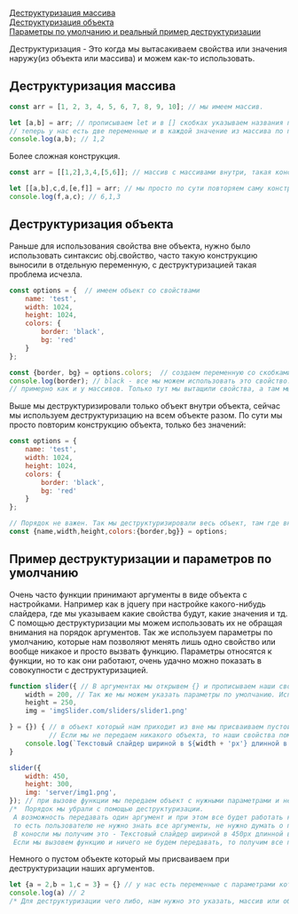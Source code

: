 [Деструктуризация массива](#arr)<br>
[Деструктуризация объекта](#object)<br>
[Параметры по умолчанию и реальный пример деструктуризации](#primer)<br>


Деструктуризация - Это когда мы вытасакиваем свойства или значения наружу(из объекта или массива) и можем как-то использовать.
## <a name ='arr'> Деструктуризация массива </a> ##
```javaScript
const arr = [1, 2, 3, 4, 5, 6, 7, 8, 9, 10]; // мы имеем массив.

let [a,b] = arr; // прописываем let и в [] скобках указываем названия переменных, далее оператор присваивания и массив который мы деструктуризируем
// теперь у нас есть две переменные и в каждой значение из массива по порядку.
console.log(a,b); // 1,2
```
Более сложная конструкция.
```javaScript
const arr = [[1,2],3,4,[5,6]]; // массив с массивами внутри, такая конструкция называется матрица.

let [[a,b],c,d,[e,f]] = arr; // мы просто по сути повторяем саму конструкцию с нужными переменными и все.
console.log(f,a,c); // 6,1,3
```
## <a name ='object'> Деструктуризация объекта </a> ##
Раньше для использования свойства вне объекта, нужно было использовать синтаксис obj.свойство, часто такую конструкцию выносили в отдельную переменную, с деструктуризацией такая проблема исчезла.
```javaScript
const options = {  // имеем объект со свойствами
    name: 'test',
    width: 1024,
    height: 1024,
    colors: {
        border: 'black',
        bg: 'red'
    }
};

const {border, bg} = options.colors;  // создаем переменную со скобками фигурными {}, после помещаем свойства, что хотим вытащить, а потом, откуда.
console.log(border); // black - все мы можем использовать это свойство.
// примерно как и у массивов. Только тут мы вытащили свойства, а там мы их присвоили в определенные переменные, так как здесь само свойство играет роль переменной, а внутренности - значение, у массивов есть только значение, поэтому для них нужно хранилище.
```
Выше мы деструктуризировали только объект внутри объекта, сейчас мы используем деструктуризацию на всем объекте разом. По сути мы просто повторим конструкцию объекта, только без значений:
```javaScript
const options = { 
    name: 'test',
    width: 1024,
    height: 1024,
    colors: {
        border: 'black',
        bg: 'red'
    }
};

// Порядок не важен. Так мы деструктуризировали весь объект, там где внутренний объект 'colors' мы просто ставим : и указываем его свойства в {} скобках.
const {name,width,height,colors:{border,bg}} = options;
```

## <a name ='primer'> Пример деструктуризации и параметров по умолчанию </a> ##
Очень часто функции принимают аргументы в виде объекта с настройками. Например как в jquery при настройке какого-нибудь слайдера, где мы указываем какие свойства будут, какие значения и тд. С помощью деструктуризации мы можем использовать их не обращая внимания на порядок аргументов. Так же используем параметры по умолчанию, которые нам позволяют менять лишь одно свойство или вообще никакое и просто вызвать функцию. Параметры относятся к функции, но то как они работают, очень удачно можно показать в совокупности с деструктуризацией.
```javaScript
function slider({ // В аргументах мы открывем {} и прописываем наши свойства(используем деструктуризацию).
    width = 200, // Так же мы можем указать параметры по умолчанию. Используем знак присваивания у нужного свойства и прописываем нужное значение.
    height = 250,
    img = 'imgSlider.com/sliders/slider1.png'

} = {}) { // в объект который нам приходит из вне мы присваиваем пустой объект. Нужно это для того, что бы не было ошибки, при вызове нашей функции без передоваемого объекта.
          // Если мы не передаем никакого объекта, то наши свойства помещаются в пустой объект который и будет использоваться функцией.
    console.log(`Текстовый слайдер шириной в ${width + 'px'} длинной в ${height + 'px'} и с картинкой с этого адреса ${img}`)
}

slider({
    width: 450,
    height: 300,
    img: 'server/img1.png',
}); // при вызове функции мы передаем объект с нужными параметрами и не важно в каком они порядке и скольки их.
/*  Порядок мы убрали с помощью деструктуризации.
 А возможность передавать один аргумент и при этом все будет работать как нужно, мы пофиксили с помощью параметров по умолчанию.
 то есть пользователю не нужно знать все аргументы, не нужно думать о порядке и так далее, ему нужно поменять ширину, он ее меняет и все будет работать.
 В коносли мы получим это - Текстовый слайдер шириной в 450px длинной в 300px и с картинкой с этого адреса server/img1.png
 Если мы вызовем функцию и ничего не будем передавать, то получим все по умолчанию - Текстовый слайдер шириной в 200px длинной в 250px и с картинкой с этого адреса imgSlider.com/sliders/slider1.png */
```
Немного о пустом объекте который мы присваиваем при деструктуризации наших аргументов.
```javaScript
let {a = 2,b = 1,c = 3} = {} // у нас есть переменные с параметрами которые мы деструктуризируем. Если мы уберем часть c присваиванием пустого объекта = {}, то будет ошибка.
console.log(a) // 2
/* Для деструктуризации чего либо, нам нужно это указать, массив или объект, без этих контрукций мы не можем работать.Эти свойства доллжны быть в какой либо конструкции, иначе мы не сможем их использовать, поэтому и присваиваем пустой объект {}. Если это будет уже созданный именованный и пустой объект, то это не сработает. Таков синтаксис деструктуризации.*/
```

